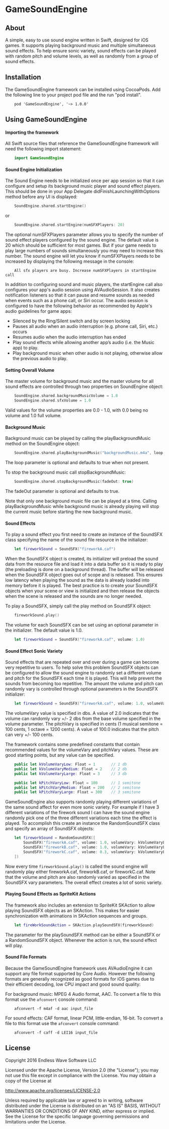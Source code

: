 # GameSoundEngine

## About
A simple, easy to use sound engine written in Swift, designed for iOS games. It supports playing background music and multiple simultaneous sound effects. To help ensure sonic variety, sound effects can be played with random pitch and volume levels, as well as randomly from a group of sound effects. 

## Installation
The GameSoundEngine framework can be installed using CocoaPods. Add the following line to your project pod file and the run "pod install".

```text
	pod 'GameSoundEngine', '~> 1.0.0'
```

## Using GameSoundEngine

#### Importing the framework
All Swift source files that reference the GameSoundEngine framework will need the following import statement:

```swift
	import GameSoundEngine
```

#### Sound Engine Initialization
The Sound Engine needs to be initialized once per app session so that it can configure and setup its background music player and sound effect players. This should be done in your App Delegate didFinishLaunchingWithOptions method before any UI is displayed:

```swift
	SoundEngine.shared.startEngine()
```

or

```swift
	SoundEngine.shared.startEngine(numSFXPlayers: 20)
```

The optional numSFXPlayers parameter allows you to specify the number of sound effect players configured by the sound engine. The default value is 20 which should be sufficient for most games. But if your game needs to play large numbers of sounds simultaneously you may need to increase this number. The sound engine will let you know if numSFXPlayers needs to be increased by displaying the following message in the console:

```text
	All sfx players are busy. Increase numSFXPlayers in startEngine call
```

In addition to configuring sound and music players, the startEngine call also configures your app's audio session using AVAudioSession. It also creates notification listeners so that it can pause and resume sounds as needed when events such as a phone call, or Siri occur. The audio session is configured to have the following behavior as recommended by Apple's audio guidelines for game apps:

  - Silenced by the Ring/Silent switch and by screen locking
  - Pauses all audio when an audio interruption (e.g. phone call, Siri, etc.) occurs
  - Resumes audio when the audio interruption has ended
  - Play sound effects while allowing another app’s audio (i.e. the Music app) to play.
  - Play background music when other audio is not playing, otherwise allow the previous audio to play.

#### Setting Overall Volume
The master volume for background music and the master volume for all sound effects are controlled through two properties on SoundEngine object:

```swift
	SoundEngine.shared.backgroundMusicVolume = 1.0
	SoundEngine.shared.sfxVolume = 1.0
```

Valid values for the volume properties are 0.0 - 1.0, with 0.0 being no volume and 1.0 full volume.

#### Background Music
Background music can be played by calling the playBackgroundMusic method on the SoundEngine object:

```swift
	SoundEngine.shared.playBackgroundMusic("backgroundMusic.m4a", loop: true)
```

The loop parameter is optional and defaults to true when not present.

To stop the background music call stopBackgroundMusic:

```swift
	SoundEngine.shared.stopBackgroundMusic(fadeOut: true)
```

The fadeOut parameter is optional and defaults to true.

Note that only one background music file can be played at a time. Calling playBackgroundMusic while background music is already playing will stop the current music before starting the new background music.

#### Sound Effects
To play a sound effect you first need to create an instance of the SoundSFX class specifying the name of the sound file resource in the initializer:

```swift
	let fireworkSound = SoundSFX("fireworkA.caf")
```

When the SoundSFX object is created, its initializer will preload the sound data from the resource file and load it into a data buffer so it is ready to play (the preloading is done on a background thread). The buffer will be released when the SoundSFX object goes out of scope and is released. This ensures low latency when playing the sound as the data is already loaded into memory before it is played. The best practice is to create your SoundSFX objects when your scene or view is initialized and then release the objects when the scene is released and the sounds are no longer needed.

To play a SoundSFX, simply call the play method on SoundSFX object:

```swift
	fireworkSound.play()
```

The volume for each SoundSFX can be set using an optional parameter in the initializer. The default value is 1.0.

```swift
	let fireworkSound = SoundSFX("fireworkA.caf", volume: 1.0)
```

#### Sound Effect Sonic Variety
Sound effects that are repeated over and over during a game can become very repetitive to users. To help solve this problem SoundSFX objects can be configured to allow the sound engine to randomly set a different volume and pitch for the SoundSFX each time it is played. This will help prevent the sounds from becoming too repetitive. The amount the volume and pitch can randomly vary is controlled through optional parameters in the SoundSFX initializer:

```swift
	let fireworkSound = SoundSFX("fireworkA.caf", volume: 1.0, volumeVary: 2.0, pitchVary: 100.0)
```

The volumeVary value is specified in dbs. A value of 2.0 indicates that the volume can randomly vary +/- 2 dbs from the base volume specified in the volume parameter. The pitchVary is specified in cents (1 musical semitone = 100 cents, 1 octave = 1200 cents). A value of 100.0 indicates that the pitch can very +/- 100 cents.

The framework contains some predefined constants that contain recommended values for the volumeVary and pitchVary values. These are good starting points, but any value can be specified.

```swift
	public let kVolumeVaryLow: Float = 1       // 1 db
	public let kVolumeVaryMedium: Float = 2    // 2 db
	public let kVolumeVaryLarge: Float = 3     // 3 db

	public let kPitchVaryLow: Float = 100      // 1 semitone
	public let kPitchVaryMedium: Float = 200   // 2 semitone
	public let kPitchVaryLarge: Float = 300    // 3 semitone
```

GameSoundEngine also supports randomly playing different variations of the same sound affect for even more sonic variety. For example if I have 3 different variations of the firework sound I can have the sound engine randomly pick one of the three different variations each time the effect is played. To accomplish this create an instance the RandomSoundSFX class and specify an array of SoundSFX objects:

```swift
    let fireworkSound = RandomSoundSFX([
        SoundSFX("fireworkA.caf", volume: 1.0, volumeVary: kVolumeVaryLarge, pitchVary:kPitchVaryLow),
        SoundSFX("fireworkB.caf", volume: 1.0, volumeVary: kVolumeVaryLarge, pitchVary:kPitchVaryLow),
        SoundSFX("fireworkC.caf", volume: 0.3, volumeVary: kVolumeVaryLarge, pitchVary:kPitchVaryLarge)
    ])
```

Now every time `fireworkSound.play()` is called the sound engine will randomly play either fireworkA.caf, fireworkB.caf, or fireworkC.caf. Note that the volume and pitch are also randomly varied as specified in the SoundSFX vary parameters. The overall effect creates a lot of sonic variety.

#### Playing Sound Effects as SpriteKit Actions
The framework also includes an extension to SpriteKit SKAction to allow playing SoundSFX objects as an SKAction. This makes for easier synchronization with animations in SKAction sequences and groups.

```swift
	let fireWorkSoundAction = SKAction.playSoundSFX(fireworkSound)
```

The parameter for the playSoundSFX method can be either a SoundSFX or a RandomSoundSFX object. Whenever the action is run, the sound effect will play.

#### Sound File Formats
Because the GameSoundEngine framework uses AVAudioEngine it can support any file format supported by Core Audio. However the following formats are generally recognized as good formats for iOS games due to their efficient decoding, low CPU impact and good sound quality:

For background music: MPEG 4 Audio format, AAC. To convert a file to this format use the `afconvert` console command:

```text
	afconvert -f m4af -d aac input_file
```

For sound effects: CAF format, linear PCM, little-endian, 16-bit. To convert a file to this format use the `afconvert` console command:

```text
	afconvert -f caff -d LEI16 input_file
```


## License
Copyright 2016 Endless Wave Software LLC

Licensed under the Apache License, Version 2.0 (the "License");
you may not use this file except in compliance with the License.
You may obtain a copy of the License at

http://www.apache.org/licenses/LICENSE-2.0

Unless required by applicable law or agreed to in writing, software
distributed under the License is distributed on an "AS IS" BASIS,
WITHOUT WARRANTIES OR CONDITIONS OF ANY KIND, either express or implied.
See the License for the specific language governing permissions and
limitations under the License.

